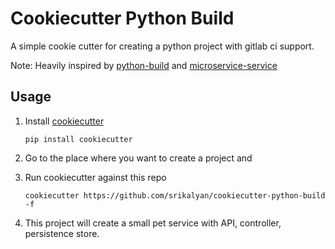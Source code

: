 # Cookiecutter Python Build
A simple cookie cutter for creating a python project with gitlab ci support.

Note: Heavily inspired by [python-build] and [microservice-service] 

## Usage

 1. Install [cookiecutter]

        pip install cookiecutter

 2. Go to the place where you want to create a project and

 3. Run cookiecutter against this repo

        cookiecutter https://github.com/srikalyan/cookiecutter-python-build -f
        
 4. This project will create a small pet service with API, controller, persistence store.
        

[cookiecutter]: https://github.com/audreyr/cookiecutter
[python-build]: https://github.com/srikalyan/cookiecutter-python-build 
[microservice-service]: https://ithub.com/globality-corp/cookiecutter-microcosm-service
